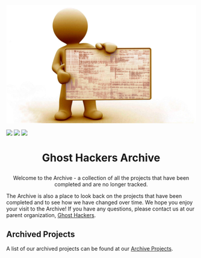 <picture align="center"><img src="/profile/Inv Ghost Hackers.jpg" style="max-width: 100%;" /></picture>

<img src="https://img.shields.io/badge/Archives-1-blue?style=plastic" /> <img src="https://img.shields.io/badge/Admin-1-red?style=plastic" /> <img src="https://img.shields.io/badge/Maintainers-0-orange?style=plastic" />

# <p align="center">Ghost Hackers Archive</p>
<p align="center">Welcome to the Archive - a collection of all the projects that have been completed and are no longer tracked.</p>

The Archive is also a place to look back on the projects that have been completed and to see how we have changed over time. We hope you enjoy your visit to the Archive! If you have any questions, please contact us at our parent organization, [Ghost Hackers](https://github.com/Ghost-Hackers).

## Archived Projects
A list of our archived projects can be found at our [Archive Projects](https://github.com/orgs/Ghost-Hackers-Archive/repositories).
